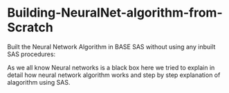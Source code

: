 # Building-NeuralNet-algorithm-from-Scratch

Built the Neural Network Algorithm in BASE SAS without using any inbuilt SAS procedures:

As we all know Neural networks is a black box here we tried to explain in detail how neural network algorithm works and step by step explanation of alagorithm using SAS.

